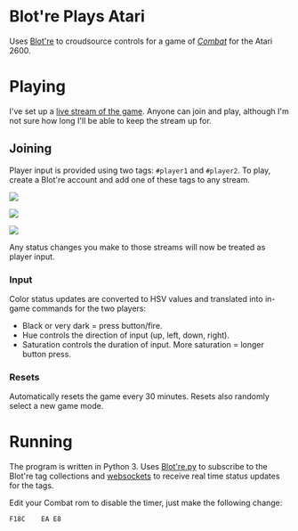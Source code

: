 # Blot're Plays Atari 

Uses [Blot're][blotre] to croudsource controls for a game of *[Combat][]* for the Atari 2600. 

# Playing
I've set up a [live stream of the game][stream]. Anyone can join and play, although I'm not sure how long I'll be able to keep the stream up for.

## Joining
Player input is provided using two tags: `#player1` and `#player2`. To play, create a Blot're account and add one of these tags to any stream.

![](https://raw.github.com/mattbierner/blotre-plays/master/documentation/add-tag-1.png)

![](https://raw.github.com/mattbierner/blotre-plays/master/documentation/add-tag-2.png)

![](https://raw.github.com/mattbierner/blotre-plays/master/documentation/add-tag-3.png)

Any status changes you make to those streams will now be treated as player input.

### Input
Color status updates are converted to HSV values and translated into in-game commands for the two players:

* Black or very dark = press button/fire.
* Hue controls the direction of input (up, left, down, right).
* Saturation controls the duration of input. More saturation = longer button press.


### Resets
Automatically resets the game every 30 minutes. Resets also randomly select a new game mode.


# Running
The program is written in Python 3. Uses [Blot're.py][blotre-py] to subscribe to the Blot're tag collections and [websockets][] to receive real time status updates for the tags.

Edit your Combat rom to disable the timer, just make the following change:

```
F18C	EA E8
``` 


[blotre]: https://blot.re
[blotre-py]: https://github.com/mattbierner/blotre-py

[stream]: https://gaming.youtube.com/c/Mattbierner/live
[post]: s

[combat]: https://en.wikipedia.org/wiki/Combat_(1977_video_game)
[websockets]: https://pypi.python.org/pypi/websockets